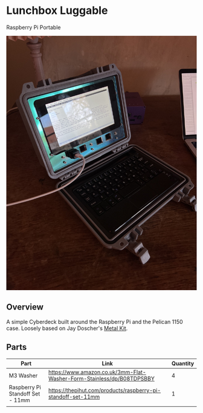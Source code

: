 # Lunchbox Luggable

Raspberry Pi Portable

![Photo of the Lunchbox Luggable sitting on a desk](images/hero.jpg)

## Overview

A simple Cyberdeck built around the Raspberry Pi and the Pelican 1150 case. Loosely based on Jay Doscher's [Metal Kit](https://doscher.com/work/metal-kit).

## Parts

| **Part**                         | **Link**                                                     | **Quantity** |
| -------------------------------- | ------------------------------------------------------------ | ------------ |
| M3 Washer                        | https://www.amazon.co.uk/3mm-Flat-Washer-Form-Stainless/dp/B08TDPSBBY | 4            |
| Raspberry Pi Standoff Set - 11mm | https://thepihut.com/products/raspberry-pi-standoff-set-11mm | 1            |
|                                  |                                                              |              |

